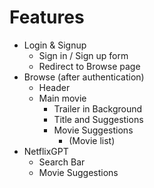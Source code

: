 # Features

- Login & Signup
    - Sign in / Sign up form
    - Redirect to Browse page
- Browse (after authentication)
    - Header
    - Main movie
        - Trailer in Background
        - Title and Suggestions
        - Movie Suggestions 
            - (Movie list)
- NetflixGPT
    - Search Bar
    - Movie Suggestions
